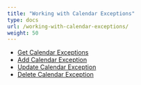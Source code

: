 ```yaml
---
title: "Working with Calendar Exceptions"
type: docs
url: /working-with-calendar-exceptions/
weight: 50
---
```


- [Get Calendar Exceptions](/get-calendar-exceptions/)
- [Add Calendar Exception](/add-calendar-exception/)
- [Update Calendar Exception](/update-calendar-exception/)
- [Delete Calendar Exception](/delete-calendar-exception/)
